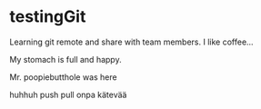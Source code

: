 # testingGit
Learning git remote and share with team members. I like coffee...

My stomach is full and happy.

Mr. poopiebutthole was here

huhhuh push pull onpa kätevää

